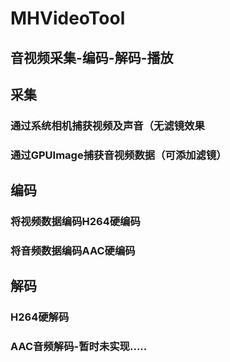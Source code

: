 # MHVideoTool
## 音视频采集-编码-解码-播放

## 采集
### 通过系统相机捕获视频及声音（无滤镜效果
### 通过GPUImage捕获音视频数据（可添加滤镜）
## 编码
### 将视频数据编码H264硬编码
### 将音频数据编码AAC硬编码
## 解码
### H264硬解码
### AAC音频解码-暂时未实现.....



